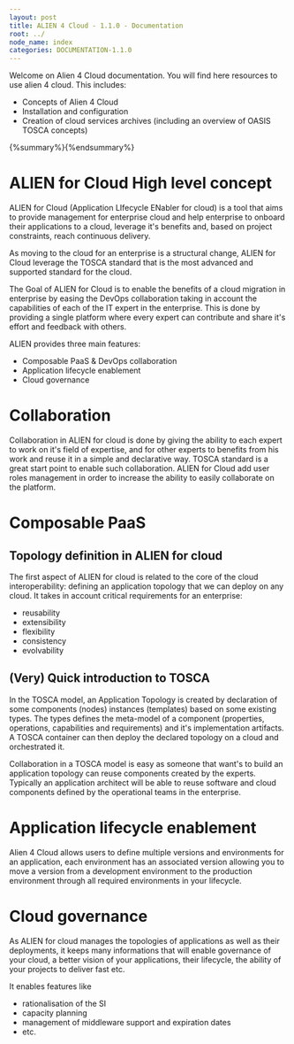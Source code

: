 ```yaml
---
layout: post
title: ALIEN 4 Cloud - 1.1.0 - Documentation
root: ../
node_name: index
categories: DOCUMENTATION-1.1.0
---
```


Welcome on Alien 4 Cloud documentation. You will find here resources to use alien 4 cloud.
This includes:

* Concepts of Alien 4 Cloud
* Installation and configuration
* Creation of cloud services archives (including an overview of OASIS TOSCA concepts)

{%summary%}{%endsummary%}

# ALIEN for Cloud High level concept

ALIEN for Cloud (Application LIfecycle ENabler for cloud) is a tool that aims to provide management for enterprise cloud and help enterprise to onboard their applications to a cloud, leverage it's benefits and, based on project constraints, reach continuous delivery.

As moving to the cloud for an enterprise is a structural change, ALIEN for Cloud leverage the TOSCA standard that is the most advanced and supported standard for the cloud.

The Goal of ALIEN for Cloud is to enable the benefits of a cloud migration in enterprise by easing the DevOps collaboration taking in account the capabilities of each of the IT expert in the enterprise. This is done by providing a single platform where every expert can contribute and share it's effort and feedback with others.

ALIEN provides three main features:

* Composable PaaS & DevOps collaboration
* Application lifecycle enablement
* Cloud governance

# Collaboration

Collaboration in ALIEN for cloud is done by giving the ability to each expert to work on it's field of expertise, and for other experts to benefits from his work and reuse it in a simple and declarative way. TOSCA standard is a great start point to enable such collaboration. ALIEN for Cloud add user roles management in order to increase the ability to easily collaborate on the platform.

# Composable PaaS

## Topology definition in ALIEN for cloud

The first aspect of ALIEN for cloud is related to the core of the cloud interoperability: defining an application topology that we can deploy on any cloud. It takes in account critical requirements for an enterprise:

* reusability
* extensibility
* flexibility
* consistency
* evolvability

## (Very) Quick introduction to TOSCA

In the TOSCA model, an Application Topology is created by declaration of some components (nodes) instances (templates) based on some existing types. The types defines the meta-model of a component (properties, operations, capabilities and requirements) and it's implementation artifacts.
A TOSCA container can then deploy the declared topology on a cloud and orchestrated it.

Collaboration in a TOSCA model is easy as someone that want's to build an application topology can reuse components created by the experts. Typically an application architect will be able to reuse software and cloud components defined by the operational teams in the enterprise.


# Application lifecycle enablement

Alien 4 Cloud allows users to define multiple versions and environments for an application, each environment has an associated version allowing you to move a version from a development environment to the production environment through all required environments in your lifecycle.

# Cloud governance

As ALIEN for cloud manages the topologies of applications as well as their deployments, it keeps many informations that will enable governance of your cloud, a better vision of your applications, their lifecycle, the ability of your projects to deliver fast etc.

It enables features like

* rationalisation of the SI
* capacity planning
* management of middleware support and expiration dates
* etc.
